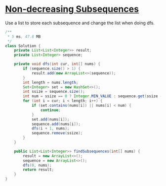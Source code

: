 # [Non-decreasing Subsequences](https://leetcode.com/problems/non-decreasing-subsequences/)

Use a list to store each subsequence and change the list when doing dfs.

```java
/**
 * 5 ms, 47.8 MB
 */
class Solution {
    private List<List<Integer>> result;
    private List<Integer> sequence;

    private void dfs(int cur, int[] nums) {
        if (sequence.size() > 1) {
            result.add(new ArrayList<>(sequence));
        }
        int length = nums.length;
        Set<Integer> set = new HashSet<>();
        int ssize = sequence.size();
        int num = ssize == 0 ? Integer.MIN_VALUE : sequence.get(ssize - 1);
        for (int i = cur; i < length; i++) {
            if (set.contains(nums[i]) || nums[i] < num) {
                continue;
            }
            set.add(nums[i]);
            sequence.add(nums[i]);
            dfs(i + 1, nums);
            sequence.remove(ssize);
        }
    }

    public List<List<Integer>> findSubsequences(int[] nums) {
        result = new ArrayList<>();
        sequence = new ArrayList<>();
        dfs(0, nums);
        return result;
    }
}
```

